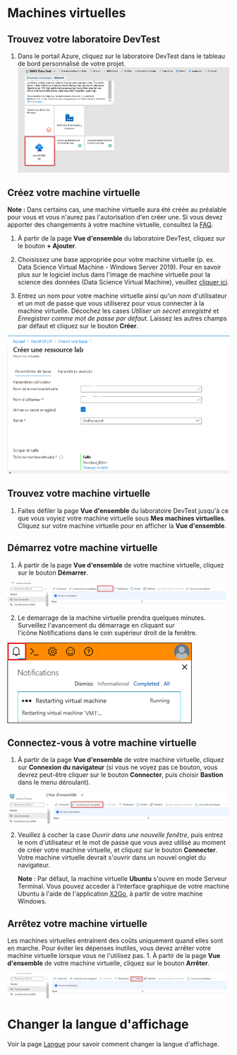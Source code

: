 # Machines virtuelles


## Trouvez votre laboratoire DevTest


1.  Dans le portail Azure, cliquez sur le laboratoire DevTest dans le tableau de bord personnalisé de votre projet. ![Access DevTest Lab](images/AccessDTL.png)

## Créez votre machine virtuelle


**Note :** Dans certains cas, une machine virtuelle aura été créée au préalable pour vous et vous n'aurez pas l'autorisation d'en créer une.
Si vous devez apporter des changements à votre machine virtuelle, consultez la [FAQ](FAQ.md).

1.  À partir de la page **Vue d'ensemble** du laboratoire DevTest, cliquez sur le bouton **+ Ajouter**.

2.  Choisissez une base appropriée pour votre machine virtuelle (p. ex. Data Science Virtual Machine - Windows Server 2019). Pour en savoir
    plus sur le logiciel inclus dans l'image de machine virtuelle pour la science des données (Data Science Virtual Machine), veuillez
    [cliquer ici](https://docs.microsoft.com/fr-ca/azure/machine-learning/data-science-virtual-machine/tools-included).

3.  Entrez un nom pour votre machine virtuelle ainsi qu'un nom d'utilisateur et un mot de passe que vous utiliserez pour vous
    connecter à la machine virtuelle. Décochez les cases *Utiliser un secret enregistré* et *Enregistrer comme mot de passe par défaut*.
    Laissez les autres champs par défaut et cliquez sur le bouton **Créer**.

 ![Enter New VM Details](images/EnterNewVMDetails.png)

## Trouvez votre machine virtuelle


1.  Faites défiler la page **Vue d'ensemble** du laboratoire DevTest jusqu'à ce que vous voyiez votre machine virtuelle sous **Mes
    machines virtuelles**. Cliquez sur votre machine virtuelle pour en afficher la **Vue d'ensemble**.

## Démarrez votre machine virtuelle


1.  À partir de la page **Vue d'ensemble** de votre machine virtuelle, cliquez sur le bouton **Démarrer**.

 ![VM Start Button](images/VMStartButton.png) 
 
2. Le demarrage de la machine virtuelle prendra quelques minutes. Surveillez l'avancement du démarrage en cliquant sur l'icône Notifications dans le coin supérieur droit de la fenêtre.

![VM Start Notification](images/VMRestartNotification.png)

## Connectez-vous à votre machine virtuelle


1.  À partir de la page **Vue d'ensemble** de votre machine virtuelle, cliquez sur **Connexion du navigateur** (si vous ne voyez pas ce bouton, vous devrez peut-être cliquer sur le bouton **Connecter**, puis choisir **Bastion** dans le menu déroulant).

![VM Browser Connect Button](images/VMBrowserConnect.png)

2.  Veuillez à cocher la case *Ouvrir dans une nouvelle fenêtre*, puis entrez le nom d'utilisateur et le mot de passe que vous avez utilisé au moment de créer votre machine virtuelle, et cliquez sur le bouton **Connecter**. Votre machine virtuelle devrait s'ouvrir dans un nouvel onglet du navigateur.

    **Note** : Par défaut, la machine virtuelle **Ubuntu** s'ouvre en mode Serveur Terminal. Vous pouvez acceder à l’interface graphique de votre machine Ubuntu à l'aide de l'application [X2Go](https://docs.microsoft.com/fr-fr/azure/machine-learning/data-science-virtual-machine/dsvm-ubuntu-intro#x2go), à partir de votre machine Windows.


## Arrêtez votre machine virtuelle

Les machines virtuelles entraînent des coûts uniquement quand elles sont en marche. Pour éviter les dépenses inutiles, vous devez arrêter votre
machine virtuelle lorsque vous ne l'utilisez pas. 1. À partir de la page **Vue d'ensemble** de votre machine virtuelle, cliquez sur le bouton
**Arrêter**.

![VM Start Button](images/VMStopButton.png)

# Changer la langue d'affichage
Voir la page [Langue](Langue.md) pour savoir comment changer la langue d'affichage.

